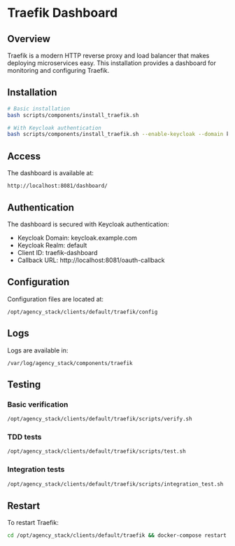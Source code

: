 # Traefik Dashboard

## Overview
Traefik is a modern HTTP reverse proxy and load balancer that makes deploying microservices easy.
This installation provides a dashboard for monitoring and configuring Traefik.

## Installation

```bash
# Basic installation
bash scripts/components/install_traefik.sh

# With Keycloak authentication
bash scripts/components/install_traefik.sh --enable-keycloak --domain keycloak.example.com --admin-email admin@example.com
```

## Access

The dashboard is available at:
```
http://localhost:8081/dashboard/
```

## Authentication

The dashboard is secured with Keycloak authentication:
- Keycloak Domain: keycloak.example.com
- Keycloak Realm: default
- Client ID: traefik-dashboard
- Callback URL: http://localhost:8081/oauth-callback

## Configuration

Configuration files are located at:
```
/opt/agency_stack/clients/default/traefik/config
```

## Logs

Logs are available in:
```
/var/log/agency_stack/components/traefik
```

## Testing

### Basic verification
```bash
/opt/agency_stack/clients/default/traefik/scripts/verify.sh
```

### TDD tests
```bash
/opt/agency_stack/clients/default/traefik/scripts/test.sh
```

### Integration tests
```bash
/opt/agency_stack/clients/default/traefik/scripts/integration_test.sh
```

## Restart

To restart Traefik:
```bash
cd /opt/agency_stack/clients/default/traefik && docker-compose restart
```
